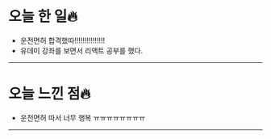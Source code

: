 # 오늘 한 일🔥

- 운전면허 합격했따!!!!!!!!!!!!!!!
- 유데미 강좌를 보면서 리액트 공부를 했다.

---

# 오늘 느낀 점🔥

- 운전면허 따서 너무 행복 ㅠㅠㅠㅠㅠㅠㅠㅠ

---
